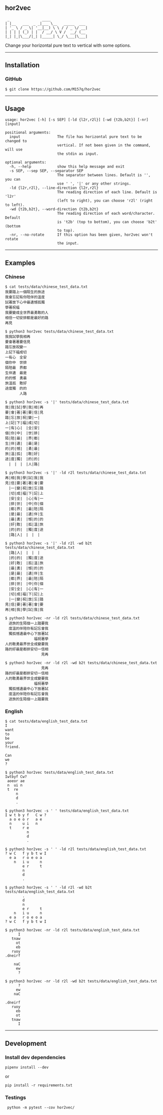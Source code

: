 ## hor2vec  
  
```  
 _               ____  
| |__   ___  _ _|___ \__   _____  ___  
| '_ \ / _ \| '__|__) \ \ / / _ \/ __|  
| | | | (_) | |  / __/ \ V /  __/ (__  
|_| |_|\___/|_| |_____| \_/ \___|\___|  
```  
  
Change your horizontal pure text to vertical with some options.  
  
---  
  
## Installation  
  
### GitHub  
  
`$ git clone https://github.com/M157q/hor2vec`  
  
---  
  
## Usage  
  
```  
usage: hor2vec [-h] [-s SEP] [-ld {l2r,r2l}] [-wd {t2b,b2t}] [-nr] [input]  
  
positional arguments:  
  input                 The file has horizontal pure text to be changed to  
                        vertical. If not been given in the command, will use  
                        the stdin as input.  
  
optional arguments:  
  -h, --help            show this help message and exit  
  -s SEP, --sep SEP, --separator SEP  
                        The separator between lines. Default is '', you can  
                        use ' ', '|' or any other strings.  
  -ld {l2r,r2l}, --line-direction {l2r,r2l}  
                        The reading direction of each line. Default is 'l2r'  
                        (left to right), you can choose 'r2l' (right to left).  
  -wd {t2b,b2t}, --word-direction {t2b,b2t}  
                        The reading direction of each word/character. Default  
                        is 't2b' (top to bottom), you can choose 'b2t' (bottom  
                        to top).  
  -nr, --no-rotate      If this option has been given, hor2vec won't rotate  
                        the input.  
```  
  
---  
  
## Examples  
  
### Chinese  
  
```  
$ cat tests/data/chinese_test_data.txt  
我要踏上一個陌生的旅途  
我會忘記有你陪伴的溫度  
試著放下心中最遺憾孤獨  
學著祝福  
我要變成全世界最勇敢的人  
相信一切安排都是最好的路  
再見  
```  
  
```  
$ python3 hor2vec tests/data/chinese_test_data.txt  
我我試學我相再  
要會著著要信見  
踏忘放祝變一  
上記下福成切  
一有心　全安  
個你中　世排  
陌陪最　界都  
生伴遺　最是  
的的憾　勇最  
旅溫孤　敢好  
途度獨　的的  
　　　　人路  
```  
  
```  
$ python3 hor2vec -s '|' tests/data/chinese_test_data.txt  
我|我|試|學|我|相|再  
要|會|著|著|要|信|見  
踏|忘|放|祝|變|一|  
上|記|下|福|成|切|  
一|有|心|　|全|安|  
個|你|中|　|世|排|  
陌|陪|最|　|界|都|  
生|伴|遺|　|最|是|  
的|的|憾|　|勇|最|  
旅|溫|孤|　|敢|好|  
途|度|獨|　|的|的|  
　|　|　|　|人|路|  
```  
  
```  
$ python3 hor2vec -s '|' -ld r2l tests/data/chinese_test_data.txt  
再|相|我|學|試|我|我  
見|信|要|著|著|會|要  
　|一|變|祝|放|忘|踏  
　|切|成|福|下|記|上  
　|安|全|　|心|有|一  
　|排|世|　|中|你|個  
　|都|界|　|最|陪|陌  
　|是|最|　|遺|伴|生  
　|最|勇|　|憾|的|的  
　|好|敢|　|孤|溫|旅  
　|的|的|　|獨|度|途  
　|路|人|　|　|　|  
```  
  
```  
$ python3 hor2vec -s '|' -ld r2l -wd b2t tests/data/chinese_test_data.txt  
　|路|人|　|　|　|  
　|的|的|　|獨|度|途  
　|好|敢|　|孤|溫|旅  
　|最|勇|　|憾|的|的  
　|是|最|　|遺|伴|生  
　|都|界|　|最|陪|陌  
　|排|世|　|中|你|個  
　|安|全|　|心|有|一  
　|切|成|福|下|記|上  
　|一|變|祝|放|忘|踏  
見|信|要|著|著|會|要  
再|相|我|學|試|我|我  
```  
  
```  
$ python3 hor2vec -nr -ld r2l tests/data/chinese_test_data.txt  
　途旅的生陌個一上踏要我  
　度溫的伴陪你有記忘會我  
　獨孤憾遺最中心下放著試  
　　　　　　　　福祝著學  
人的敢勇最界世全成變要我  
路的好最是都排安切一信相  
　　　　　　　　　　見再  
```  
  
```  
$ python3 hor2vec -nr -ld r2l -wd b2t tests/data/chinese_test_data.txt  
　　　　　　　　　　見再  
路的好最是都排安切一信相  
人的敢勇最界世全成變要我  
　　　　　　　　福祝著學  
　獨孤憾遺最中心下放著試  
　度溫的伴陪你有記忘會我  
　途旅的生陌個一上踏要我  
```  
  
### English  
  
```  
$ cat tests/data/english_test_data.txt  
I  
want  
to  
be  
your  
friend.  
  
Can  
we  
?  
```  
  
```  
$ python3 hor2vec tests/data/english_test_data.txt  
Iwtbyf Cw?  
 aoeor ae  
 n  ui n  
 t  re  
     n  
     d  
     .  
```  
  
```  
$ python3 hor2vec -s ' ' tests/data/english_test_data.txt  
I w t b y f   C w ?  
  a o e o r   a e  
  n     u i   n  
  t     r e  
          n  
          d  
          .  
```  
  
```  
$ python3 hor2vec -s ' ' -ld r2l tests/data/english_test_data.txt  
? w C   f y b t w I  
  e a   r o e o a  
    n   i u     n  
        e r     t  
        n  
        d  
        .  
```  
  
```  
$ python3 hor2vec -s ' ' -ld r2l -wd b2t tests/data/english_test_data.txt  
        .  
        d  
        n  
        e r     t  
    n   i u     n  
  e a   r o e o a  
? w C   f y b t w I  
```  
  
```  
$ python3 hor2vec -nr -ld r2l tests/data/english_test_data.txt  
      I  
   tnaw  
     ot  
     eb  
   ruoy  
.dneirf  
  
    naC  
     ew  
      ?  
```  
  
```  
$ python3 hor2vec -nr -ld r2l -wd b2t tests/data/english_test_data.txt  
      ?  
     ew  
    naC  
  
.dneirf  
   ruoy  
     eb  
     ot  
   tnaw  
      I  
```  
  
---  
  
## Development  
  
### Install dev dependencies  
  
`pipenv install --dev`  
  
or  
  
`pip install -r requirements.txt`  
  
### Testings  
  
` python -m pytest --cov hor2vec/`  
